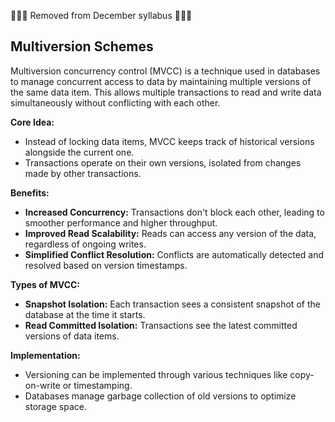 🚨🚨🚨 Removed from December syllabus 🚨🚨🚨

## Multiversion Schemes

Multiversion concurrency control (MVCC) is a technique used in databases to manage concurrent access to data by maintaining multiple versions of the same data item. This allows multiple transactions to read and write data simultaneously without conflicting with each other.

**Core Idea:**

* Instead of locking data items, MVCC keeps track of historical versions alongside the current one.
* Transactions operate on their own versions, isolated from changes made by other transactions.

**Benefits:**

* **Increased Concurrency:** Transactions don't block each other, leading to smoother performance and higher throughput.
* **Improved Read Scalability:** Reads can access any version of the data, regardless of ongoing writes.
* **Simplified Conflict Resolution:** Conflicts are automatically detected and resolved based on version timestamps.

**Types of MVCC:**

* **Snapshot Isolation:** Each transaction sees a consistent snapshot of the database at the time it starts.
* **Read Committed Isolation:** Transactions see the latest committed versions of data items.

**Implementation:**

* Versioning can be implemented through various techniques like copy-on-write or timestamping.
* Databases manage garbage collection of old versions to optimize storage space.